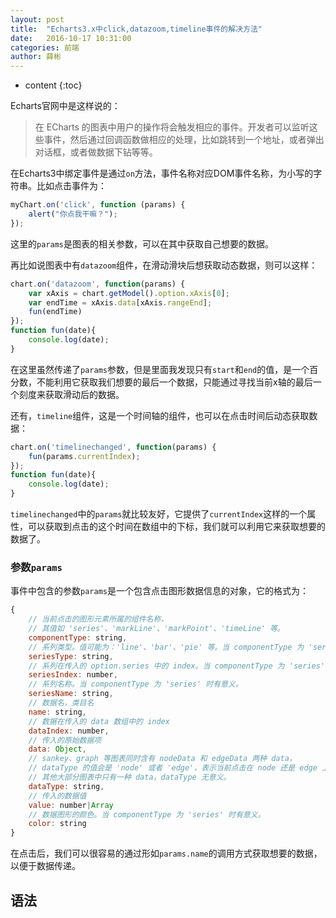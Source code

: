 ```yaml
---
layout: post
title:  "Echarts3.x中click,datazoom,timeline事件的解决方法"
date:   2016-10-17 10:31:00
categories: 前端
author: 薛彬
---
```


* content
{:toc}

Echarts官网中是这样说的：

> 在 ECharts 的图表中用户的操作将会触发相应的事件。开发者可以监听这些事件，然后通过回调函数做相应的处理，比如跳转到一个地址，或者弹出对话框，或者做数据下钻等等。

在Echarts3中绑定事件是通过`on`方法，事件名称对应DOM事件名称，为小写的字符串。比如点击事件为：

```javascript
myChart.on('click', function (params) {
    alert("你点我干嘛？");
});
```

这里的`params`是图表的相关参数，可以在其中获取自己想要的数据。

再比如说图表中有`datazoom`组件，在滑动滑块后想获取动态数据，则可以这样：

```javascript
chart.on('datazoom', function(params) {
    var xAxis = chart.getModel().option.xAxis[0];
    var endTime = xAxis.data[xAxis.rangeEnd];
    fun(endTime)
});
function fun(date){
    console.log(date);
}
```

在这里虽然传递了`params`参数，但是里面我发现只有`start`和`end`的值，是一个百分数，不能利用它获取我们想要的最后一个数据，只能通过寻找当前x轴的最后一个刻度来获取滑动后的数据。

还有，`timeline`组件，这是一个时间轴的组件，也可以在点击时间后动态获取数据：

```javascript
chart.on('timelinechanged', function(params) {
    fun(params.currentIndex);
});
function fun(date){
    console.log(date);
}
```

`timelinechanged`中的`params`就比较友好，它提供了`currentIndex`这样的一个属性，可以获取到点击的这个时间在数组中的下标，我们就可以利用它来获取想要的数据了。

### 参数`params`

事件中包含的参数`params`是一个包含点击图形数据信息的对象，它的格式为：

```javascript
{
    // 当前点击的图形元素所属的组件名称，
    // 其值如 'series'、'markLine'、'markPoint'、'timeLine' 等。
    componentType: string,
    // 系列类型。值可能为：'line'、'bar'、'pie' 等。当 componentType 为 'series' 时有意义。
    seriesType: string,
    // 系列在传入的 option.series 中的 index。当 componentType 为 'series' 时有意义。
    seriesIndex: number,
    // 系列名称。当 componentType 为 'series' 时有意义。
    seriesName: string,
    // 数据名，类目名
    name: string,
    // 数据在传入的 data 数组中的 index
    dataIndex: number,
    // 传入的原始数据项
    data: Object,
    // sankey、graph 等图表同时含有 nodeData 和 edgeData 两种 data，
    // dataType 的值会是 'node' 或者 'edge'，表示当前点击在 node 还是 edge 上。
    // 其他大部分图表中只有一种 data，dataType 无意义。
    dataType: string,
    // 传入的数据值
    value: number|Array
    // 数据图形的颜色。当 componentType 为 'series' 时有意义。
    color: string
}
```

在点击后，我们可以很容易的通过形如`params.name`的调用方式获取想要的数据，以便于数据传递。




## 语法

